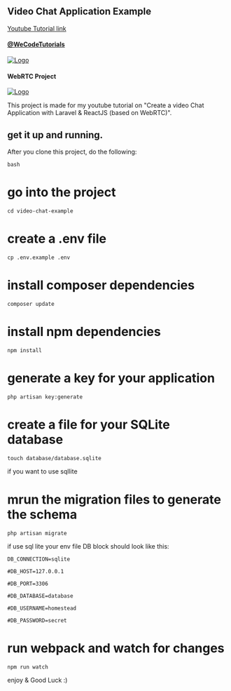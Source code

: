 ## Video Chat Application Example

[Youtube Tutorial link](https://www.youtube.com/watch?v=5pnsloZzYQM)

#### [@WeCodeTutorials](https://twitter.com/WeCodeTutorials)
[![Logo](https://cdn.pbrd.co/images/HdwCut8.png)](https://www.youtube.com/channel/UCj9VatwdukZjNOnIKcpWcsA)

#### WebRTC Project
[![Logo](https://webrtc.org/assets/images/webrtc-logo-horiz-retro-243x40.png)](https://webrtc.org/)

This project is made for my youtube tutorial on "Create a video Chat Application with Laravel & ReactJS (based on WebRTC)".

## get it up and running.

After you clone this project, do the following:

```
bash

```
# go into the project

```
cd video-chat-example
```

# create a .env file

```
cp .env.example .env
```

# install composer dependencies

```
composer update
```

# install npm dependencies

```
npm install
```

# generate a key for your application

```
php artisan key:generate
```

# create a file for your SQLite database

```
touch database/database.sqlite
```

if you want to use sqllite

# mrun the migration files to generate the schema

```
php artisan migrate
```

if use sql lite your env file DB block should look like this:

```
DB_CONNECTION=sqlite

#DB_HOST=127.0.0.1

#DB_PORT=3306

#DB_DATABASE=database

#DB_USERNAME=homestead

#DB_PASSWORD=secret

```

# run webpack and watch for changes
```
npm run watch
```

enjoy & Good Luck :)
